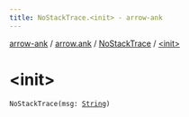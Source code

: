 ```yaml
---
title: NoStackTrace.<init> - arrow-ank
---
```


[arrow-ank](../../index.html) / [arrow.ank](../index.html) / [NoStackTrace](index.html) / [&lt;init&gt;](./-init-.html)

# &lt;init&gt;

`NoStackTrace(msg: `[`String`](https://kotlinlang.org/api/latest/jvm/stdlib/kotlin/-string/index.html)`)`
